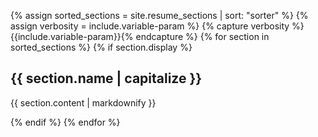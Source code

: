 {% assign sorted_sections = site.resume_sections | sort: "sorter" %}
{% assign verbosity = include.variable-param %}
{% capture verbosity %}{{include.variable-param}}{% endcapture %}
{% for section in sorted_sections %}
  {% if section.display %}
<h2>{{ section.name | capitalize }}</h2>
<p>{{ section.content | markdownify }}</p>
  {% endif %}
{% endfor %}
